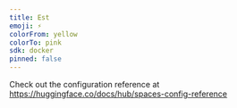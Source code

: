 ```yaml
---
title: Est
emoji: ⚡
colorFrom: yellow
colorTo: pink
sdk: docker
pinned: false
---
```


Check out the configuration reference at https://huggingface.co/docs/hub/spaces-config-reference
